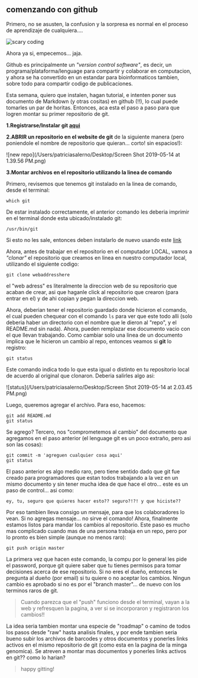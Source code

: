 comenzando con github
-
Primero, no se asusten, la confusion y la sorpresa es normal en el proceso de aprendizaje de cualquiera....

![scary coding](/Users/patriciasalerno/Downloads/minga-confusa.jpg)


Ahora ya si, empecemos... jaja. 


Github es principalmente un *"version control software"*, es decir, un programa/plataforma/lenguage para compartir y colaborar en computacion, y ahora se ha convertido en un estandar para bioinformaticos tambien, sobre todo para compartir codigo de publicaciones.

Esta semana, quiero que instalen, hagan tutorial, e intenten poner sus documento de Markdown (y otras cositas) en github (!!), lo cual puede tomarles un par de horitas.  Entonces, aca esta el paso a paso para que logren montar su primer repositorio de git. 

**1.Registrarse/Instalar git [aqui](https://github.com/join)**

**2.ABRIR un repositorio en el website de git** de la siguiente manera (pero poniendole el nombre de repositorio que quieran... corto! sin espacios!):

![new repo](/Users/patriciasalerno/Desktop/Screen Shot 2019-05-14 at 1.39.56 PM.png)


**3.Montar archivos en el repositorio utilizando la linea de comando** 

Primero, revisemos que tenemos git instalado en la linea de comando, desde el terminal: 

	which git 

De estar instalado correctamente, el anterior comando les deberia imprimir en el terminal donde esta ubicado/instalado git: 

	/usr/bin/git 

Si esto no les sale, entonces deben instalarlo de nuevo usando este [link](https://git-scm.com/book/en/v2/Getting-Started-Installing-Git)


Ahora, antes de trabajar en el repositorio en el computador LOCAL, vamos  a *"clonar"* el repositorio que creamos en linea en nuestro computador local, utilizando el siguiente codigo: 

	git clone webaddresshere

el "web adress" es literalmente la direccion web de su repositorio que acaban de crear, asi que haganle click al repositorio que crearon (para entrar en el) y de ahi copian y pegan la direccion web. 

Ahora, deberian tener el repositorio guardado donde hicieron el comando, el cual pueden chequear con el comando `ls` para ver que este todo alli (solo deberia haber un directorio con el nombre que le dieron al "repo", y el README.md sin nada). Ahora, pueden remplazar ese documento vacio con el que llevan trabajando. Como cambiar solo una linea de un documento implica que le hicieron un cambio al repo, entonces veamos si **git** lo registro: 

	git status

Este comando indica todo lo que esta igual o distinto en tu repositorio local de acuerdo al original que clonaron. Deberia salirles algo asi: 
 
 ![status](/Users/patriciasalerno/Desktop/Screen Shot 2019-05-14 at 2.03.45 PM.png)


Luego, queremos agregar el archivo. Para eso, hacemos: 

	git add README.md
	git status

Se agrego? Tercero, nos "comprometemos al cambio" del documento que agregamos en el paso anterior (el lenguage git es un poco extraño, pero asi son las cosas): 

	git commit -m 'agreguen cualquier cosa aqui'
	git status

El paso anterior es algo medio raro, pero tiene sentido dado que git fue creado para programadores que estan todos trabajando a la vez en un mismo documento y sin tener mucha idea de que hace el otro... este es un paso de control... asi como: 

	ey, tu, seguro que quieres hacer esto?? seguro?!?! y que hiciste?? 

Por eso tambien lleva consigo un mensaje, para que los colaboradores lo vean. Si no agregas mensaje... no sirve el comando! Ahora, finalmente estamos listos para mandar los cambios al repositorio. Este paso es mucho mas complicado cuando mas de una persona trabaja en un repo, pero por lo pronto es bien simple (aunque no menos raro): 

	git push origin master

La primera vez que hacen este comando, la compu por lo general les pide el password, porque git quiere saber que tu tienes permisos para tomar decisiones acerca de ese repositorio. Si no eres el dueño, entonces le pregunta al dueño (por email) si tu quiere o no aceptar los cambios. Ningun cambio es aprobado si no es por el "branch master"... de nuevo con los terminos raros de git. 

>Cuando parezca que el "push" funciono desde el terminal, vayan a la web y refresquen la pagina, a ver si se incorporaron y registraron los cambios!! 



La idea seria tambien montar una especie de "roadmap" o camino de todos los pasos desde "raw" hasta analisis finales, y por ende tambien seria bueno subir los archivos de barcodes y otros documentos y ponerles links activos en el mismo repositorio de git (como esta en la pagina de la minga genomica). Se atreven a montar mas documentos y ponerles links activos en git?? como lo harian? 


>happy gitting! 
